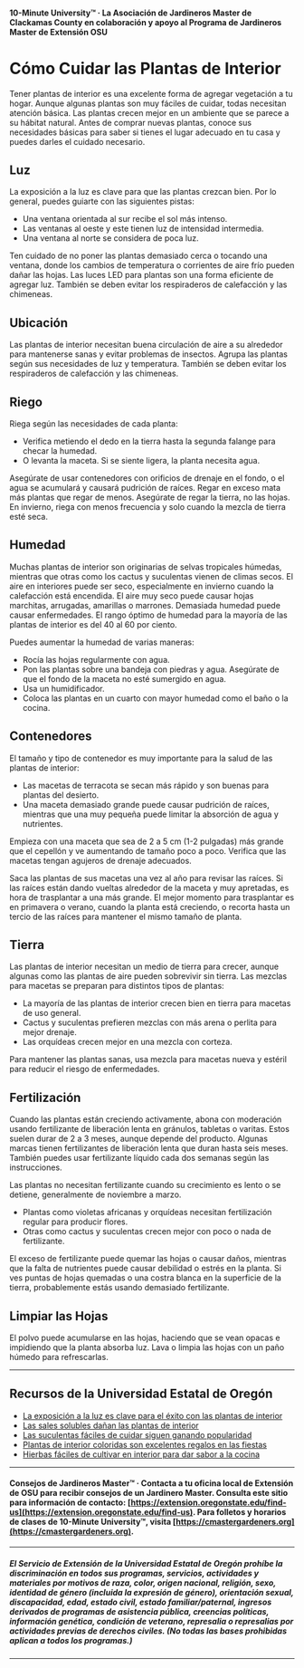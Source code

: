 #### 10-Minute University™ · La Asociación de Jardineros Master de Clackamas County en colaboración y apoyo al Programa de Jardineros Master de Extensión OSU

# Cómo Cuidar las Plantas de Interior

Tener plantas de interior es una excelente forma de agregar vegetación a tu hogar. Aunque algunas plantas son muy fáciles de cuidar, todas necesitan atención básica. Las plantas crecen mejor en un ambiente que se parece a su hábitat natural. Antes de comprar nuevas plantas, conoce sus necesidades básicas para saber si tienes el lugar adecuado en tu casa y puedes darles el cuidado necesario.

## Luz

La exposición a la luz es clave para que las plantas crezcan bien. Por lo general, puedes guiarte con las siguientes pistas:

- Una ventana orientada al sur recibe el sol más intenso.
- Las ventanas al oeste y este tienen luz de intensidad intermedia.
- Una ventana al norte se considera de poca luz.

Ten cuidado de no poner las plantas demasiado cerca o tocando una ventana, donde los cambios de temperatura o corrientes de aire frío pueden dañar las hojas. Las luces LED para plantas son una forma eficiente de agregar luz. También se deben evitar los respiraderos de calefacción y las chimeneas.

## Ubicación

Las plantas de interior necesitan buena circulación de aire a su alrededor para mantenerse sanas y evitar problemas de insectos. Agrupa las plantas según sus necesidades de luz y temperatura. También se deben evitar los respiraderos de calefacción y las chimeneas.

## Riego

Riega según las necesidades de cada planta:

- Verifica metiendo el dedo en la tierra hasta la segunda falange para checar la humedad.
- O levanta la maceta. Si se siente ligera, la planta necesita agua.

Asegúrate de usar contenedores con orificios de drenaje en el fondo, o el agua se acumulará y causará pudrición de raíces. Regar en exceso mata más plantas que regar de menos. Asegúrate de regar la tierra, no las hojas. En invierno, riega con menos frecuencia y solo cuando la mezcla de tierra esté seca.

## Humedad

Muchas plantas de interior son originarias de selvas tropicales húmedas, mientras que otras como los cactus y suculentas vienen de climas secos. El aire en interiores puede ser seco, especialmente en invierno cuando la calefacción está encendida. El aire muy seco puede causar hojas marchitas, arrugadas, amarillas o marrones. Demasiada humedad puede causar enfermedades. El rango óptimo de humedad para la mayoría de las plantas de interior es del 40 al 60 por ciento.

Puedes aumentar la humedad de varias maneras:

- Rocía las hojas regularmente con agua.
- Pon las plantas sobre una bandeja con piedras y agua. Asegúrate de que el fondo de la maceta no esté sumergido en agua.
- Usa un humidificador.
- Coloca las plantas en un cuarto con mayor humedad como el baño o la cocina.

## Contenedores

El tamaño y tipo de contenedor es muy importante para la salud de las plantas de interior:

- Las macetas de terracota se secan más rápido y son buenas para plantas del desierto.
- Una maceta demasiado grande puede causar pudrición de raíces, mientras que una muy pequeña puede limitar la absorción de agua y nutrientes.

Empieza con una maceta que sea de 2 a 5 cm (1-2 pulgadas) más grande que el cepellón y ve aumentando de tamaño poco a poco. Verifica que las macetas tengan agujeros de drenaje adecuados.

Saca las plantas de sus macetas una vez al año para revisar las raíces. Si las raíces están dando vueltas alrededor de la maceta y muy apretadas, es hora de trasplantar a una más grande. El mejor momento para trasplantar es en primavera o verano, cuando la planta está creciendo, o recorta hasta un tercio de las raíces para mantener el mismo tamaño de planta.

## Tierra

Las plantas de interior necesitan un medio de tierra para crecer, aunque algunas como las plantas de aire pueden sobrevivir sin tierra. Las mezclas para macetas se preparan para distintos tipos de plantas:

- La mayoría de las plantas de interior crecen bien en tierra para macetas de uso general.
- Cactus y suculentas prefieren mezclas con más arena o perlita para mejor drenaje.
- Las orquídeas crecen mejor en una mezcla con corteza.

Para mantener las plantas sanas, usa mezcla para macetas nueva y estéril para reducir el riesgo de enfermedades.

## Fertilización

Cuando las plantas están creciendo activamente, abona con moderación usando fertilizante de liberación lenta en gránulos, tabletas o varitas. Estos suelen durar de 2 a 3 meses, aunque depende del producto. Algunas marcas tienen fertilizantes de liberación lenta que duran hasta seis meses. También puedes usar fertilizante líquido cada dos semanas según las instrucciones.

Las plantas no necesitan fertilizante cuando su crecimiento es lento o se detiene, generalmente de noviembre a marzo.

- Plantas como violetas africanas y orquídeas necesitan fertilización regular para producir flores.
- Otras como cactus y suculentas crecen mejor con poco o nada de fertilizante.

El exceso de fertilizante puede quemar las hojas o causar daños, mientras que la falta de nutrientes puede causar debilidad o estrés en la planta. Si ves puntas de hojas quemadas o una costra blanca en la superficie de la tierra, probablemente estás usando demasiado fertilizante.

## Limpiar las Hojas

El polvo puede acumularse en las hojas, haciendo que se vean opacas e impidiendo que la planta absorba luz. Lava o limpia las hojas con un paño húmedo para refrescarlas.

---

## Recursos de la Universidad Estatal de Oregón

- [La exposición a la luz es clave para el éxito con las plantas de interior](https://extension.oregonstate.edu/news/light-exposure-key-growing-successful-houseplants)
- [Las sales solubles dañan las plantas de interior](https://extension.oregonstate.edu/news/soluble-salts-damaging-houseplants)
- [Las suculentas fáciles de cuidar siguen ganando popularidad](https://extension.oregonstate.edu/news/carefree-succulents-continue-grow-popularity)
- [Plantas de interior coloridas son excelentes regalos en las fiestas](https://extension.oregonstate.edu/news/colorful-indoor-plants-make-delightful-gifts-holidays)
- [Hierbas fáciles de cultivar en interior para dar sabor a la cocina](https://extension.oregonstate.edu/news/pot-table-easy-indoor-herbs-spice-cooking)

---

#### Consejos de Jardineros Master™ · Contacta a tu oficina local de Extensión de OSU para recibir consejos de un Jardinero Master. Consulta este sitio para información de contacto: [https://extension.oregonstate.edu/find-us](https://extension.oregonstate.edu/find-us). Para folletos y horarios de clases de 10-Minute University™, visita [https://cmastergardeners.org](https://cmastergardeners.org).

---

##### El Servicio de Extensión de la Universidad Estatal de Oregón prohíbe la discriminación en todos sus programas, servicios, actividades y materiales por motivos de raza, color, origen nacional, religión, sexo, identidad de género (incluida la expresión de género), orientación sexual, discapacidad, edad, estado civil, estado familiar/paternal, ingresos derivados de programas de asistencia pública, creencias políticas, información genética, condición de veterano, represalia o represalias por actividades previas de derechos civiles. (No todas las bases prohibidas aplican a todos los programas.)
---